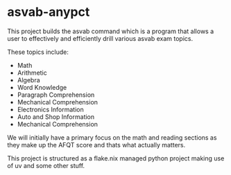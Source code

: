 # asvab-anypct

This project builds the asvab command which is a program that allows a user to effectively and efficiently drill various asvab exam topics.

These topics include:

- Math
- Arithmetic
- Algebra
- Word Knowledge
- Paragraph Comprehension
- Mechanical Comprehension
- Electronics Information
- Auto and Shop Information
- Mechanical Comprehension

We will initially have a primary focus on the math and reading sections as they make up the AFQT score and thats what actually matters.

This project is structured as a flake.nix managed python project making use of uv and some other stuff.
